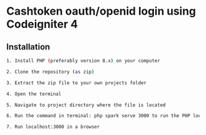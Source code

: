# Cashtoken oauth/openid login using Codeigniter 4

## Installation

```bash
1. Install PHP (preferably version 8.x) on your computer

2. Clone the repository (as zip)

3. Extract the zip file to your own projects folder

4. Open the terminal

5. Navigate to project directory where the file is located

6. Run the command in terminal: php spark serve 3000 to run the PHP local server

7. Run localhost:3000 in a browser
```

